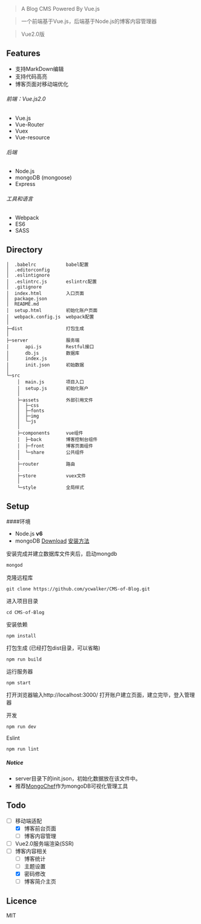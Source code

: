 
> A Blog CMS Powered By Vue.js

> 一个前端基于Vue.js，后端基于Node.js的博客内容管理器

> Vue2.0版



## Features

* 支持MarkDown编辑
* 支持代码高亮
* 博客页面对移动端优化

###### 前端：Vue.js2.0
* Vue.js
* Vue-Router
* Vuex
* Vue-resource

###### 后端
* Node.js
* mongoDB (mongoose)
* Express

###### 工具和语言
* Webpack
* ES6
* SASS

## Directory

```
│  .babelrc           babel配置
│  .editorconfig
│  .eslintignore  
│  .eslintrc.js       eslintrc配置
│  .gitignore
│  index.html         入口页面
│  package.json
│  README.md
│  setup.html         初始化账户页面
│  webpack.config.js  webpack配置
│
├─dist                打包生成
│     
├─server              服务端
│      api.js         Restful接口
│      db.js          数据库
│      index.js
│      init.json      初始数据
│
└─src
    │  main.js        项目入口
    │  setup.js       初始化账户
    │
    ├─assets          外部引用文件
    │  ├─css
    │  ├─fonts
    │  ├─img
    │  └─js         
    │
    ├─components      vue组件
    │  ├─back         博客控制台组件
    │  ├─front        博客页面组件
    │  └─share        公共组件
    │
    ├─router          路由
    │
    ├─store           vuex文件
    │
    └─style           全局样式
```


## Setup
####环境
* Node.js **v6**
* mongoDB [Download](https://www.mongodb.com/download-center?jmp=nav#community)
[安装方法](https://docs.mongodb.com/manual/installation/)

安装完成并建立数据库文件夹后，启动mongdb
``` bash
mongod
```

克隆远程库
```
git clone https://github.com/ycwalker/CMS-of-Blog.git
```
进入项目目录
```
cd CMS-of-Blog
```
安装依赖
```
npm install

```
打包生成 (已经打包dist目录，可以省略)
```
npm run build
```
运行服务器
```
npm start
```
打开浏览器输入http://localhost:3000/
打开账户建立页面，建立完毕，登入管理器

开发
```
npm run dev
```
Eslint
```$xslt
npm run lint
```

##### Notice
* server目录下的init.json，初始化数据放在该文件中。
* 推荐[MongoChef](http://3t.io/mongochef/)作为mongoDB可视化管理工具

## Todo

* [ ] 移动端适配
  * [x] 博客前台页面
  * [ ] 博客内容管理
* [ ] Vue2.0服务端渲染(SSR)
* [ ] 博客内容相关
  * [ ] 博客统计
  * [ ] 主题设置
  * [x] 密码修改
  * [ ] 博客简介主页

## Licence
MIT
